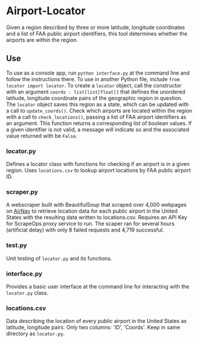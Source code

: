 # Airport-Locator
Given a region described by three or more latitude, longitude coordinates and a list of FAA public airport identifiers, this tool determines whether the airports are within the region.
## Use
To use as a console app, run <code>python interface.py</code> at the command line and follow the instructions there. To use in another Python file, include <code>from locator import locator</code>. To create a <code>locator</code> object, call the constructor with an argument <code>coords : list[list[float]]</code> that defines the unordered latitude, longitude coordinate pairs of the geographic region in question. The <code>locator</code> object saves this region as a state, which can be updated with a call to <code>update_coords()</code>. Check which airports are located within the region with a call to <code>check_locations()</code>, passing a list of FAA airport identifiers as an argument. This function returns a corresponding list of boolean values. If a given identifier is not valid, a message will indicate so and the associated value returned with be <code>False</code>.
### locator.py
Defines a locator class with functions for checking if an airport is in a given region. Uses <code>locations.csv</code> to lookup airport locations by FAA public airport ID.
### scraper.py
A webscraper built with BeautifulSoup that scraped over 4,000 webpages on [AirNav](AirNav.com) to retrieve location data for each public airport in the United States with the resulting data written to locations.csv. Requires an API Key for ScrapeOps proxy service to run. The scaper ran for several hours (artificial delay) with only 8 failed requests and 4,719 successful.
### test.py
Unit testing of <code>locator.py</code> and its functions.
### interface.py
Provides a basic user interface at the command line for interacting with the <code>locator.py</code> class.
### locations.csv
Data describing the location of every public airport in the United States as latitude, longitude pairs. Only two columns: 'ID', 'Coords'. Keep in same directory as <code>locator.py</code>.
